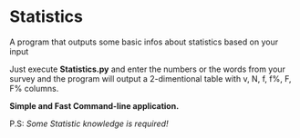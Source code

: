 # Statistics
A program that outputs some basic infos about statistics based on your input

Just execute **Statistics.py** and enter the numbers or the words from your survey and the program will output a 2-dimentional table with v, N, f, f%, F, F% columns.

**Simple and Fast Command-line application.**

P.S: _Some Statistic knowledge is required!_
